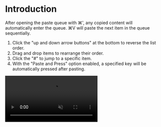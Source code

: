 # Introduction

After opening the paste queue with ⌘', any copied content will automatically enter the queue. ⌘V will paste the next item in the queue sequentially.

1. Click the "up and down arrow buttons" at the bottom to reverse the list order.
2. Drag and drop items to rearrange their order.
3. Click the "#" to jump to a specific item.
4. With the "Paste and Press" option enabled, a specified key will be automatically pressed after pasting.

<video autoplay muted loop>
    <source src="/videos/pastestack-present.mp4" type="video/mp4">
    <iframe src="/videos/pastestack-present.mp4" scrolling="no" border="0" frameborder="0" allow="autoplay; encrypted-media" allowfullscreen></iframe>
</video>